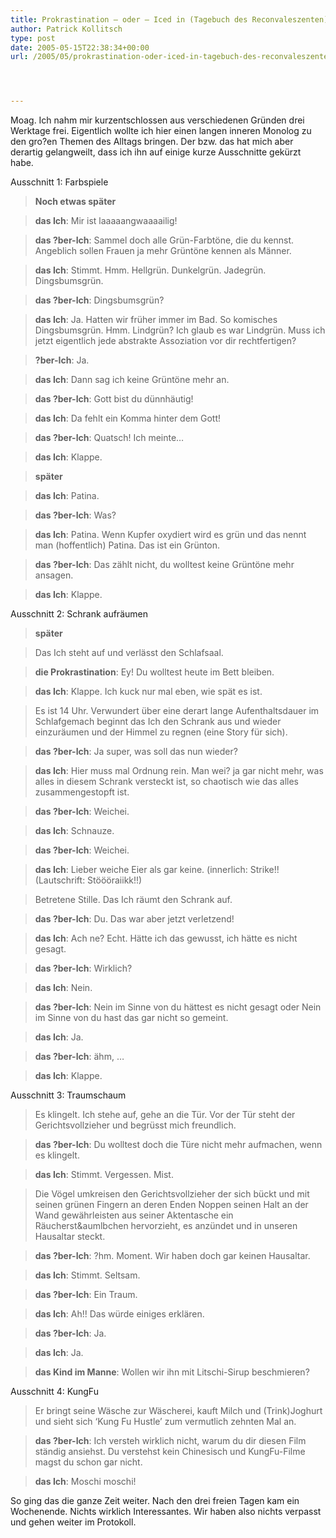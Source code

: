 ```yaml
---
title: Prokrastination – oder – Iced in (Tagebuch des Reconvaleszenten). Fragmente.
author: Patrick Kollitsch
type: post
date: 2005-05-15T22:38:34+00:00
url: /2005/05/prokrastination-oder-iced-in-tagebuch-des-reconvaleszenten-fragmente/




---
```

Moag. Ich nahm mir kurzentschlossen aus verschiedenen Gründen drei Werktage frei. Eigentlich wollte ich hier einen langen inneren Monolog zu den gro?en Themen des Alltags bringen. Der bzw. das hat mich aber derartig gelangweilt, dass ich ihn auf einige kurze Ausschnitte gekürzt habe.

Ausschnitt 1: Farbspiele

> **Noch etwas später**
  
> **das Ich**: Mir ist laaaaangwaaaailig!
  
> **das ?ber-Ich**: Sammel doch alle Grün-Farbtöne, die du kennst. Angeblich sollen Frauen ja mehr Grüntöne kennen als Männer.
  
> **das Ich**: Stimmt. Hmm. Hellgrün. Dunkelgrün. Jadegrün. Dingsbumsgrün.
  
> **das ?ber-Ich**: Dingsbumsgrün?
  
> **das Ich**: Ja. Hatten wir früher immer im Bad. So komisches Dingsbumsgrün. Hmm. Lindgrün? Ich glaub es war Lindgrün. Muss ich jetzt eigentlich jede abstrakte Assoziation vor dir rechtfertigen?
  
> **?ber-Ich**: Ja.
  
> **das Ich**: Dann sag ich keine Grüntöne mehr an.
  
> **das ?ber-Ich**: Gott bist du dünnhäutig!
  
> **das Ich**: Da fehlt ein Komma hinter dem Gott!
  
> **das ?ber-Ich**: Quatsch! Ich meinte&#8230;
  
> **das Ich**: Klappe.
  
> **später**
  
> **das Ich**: Patina.
  
> **das ?ber-Ich**: Was?
  
> **das Ich**: Patina. Wenn Kupfer oxydiert wird es grün und das nennt man (hoffentlich) Patina. Das ist ein Grünton.
  
> **das ?ber-Ich**: Das zählt nicht, du wolltest keine Grüntöne mehr ansagen.
  
> **das Ich**: Klappe.

Ausschnitt 2: Schrank aufräumen

> **später**
  
> Das Ich steht auf und verlässt den Schlafsaal.
  
> **die Prokrastination**: Ey! Du wolltest heute im Bett bleiben.
  
> **das Ich**: Klappe. Ich kuck nur mal eben, wie spät es ist.
  
> Es ist 14 Uhr. Verwundert über eine derart lange Aufenthaltsdauer im Schlafgemach beginnt das Ich den Schrank aus und wieder einzuräumen und der Himmel zu regnen (eine Story für sich).
  
> **das ?ber-Ich**: Ja super, was soll das nun wieder?
  
> **das Ich**: Hier muss mal Ordnung rein. Man wei? ja gar nicht mehr, was alles in diesem Schrank versteckt ist, so chaotisch wie das alles zusammengestopft ist.
  
> **das ?ber-Ich**: Weichei.
  
> **das Ich**: Schnauze.
  
> **das ?ber-Ich**: Weichei.
  
> **das Ich**: Lieber weiche Eier als gar keine. (innerlich: Strike!! (Lautschrift: Stöööraiikk!!)
  
> Betretene Stille. Das Ich räumt den Schrank auf.
  
> **das ?ber-Ich**: Du. Das war aber jetzt verletzend!
  
> **das Ich**: Ach ne? Echt. Hätte ich das gewusst, ich hätte es nicht gesagt.
  
> **das ?ber-Ich**: Wirklich?
  
> **das Ich**: Nein.
  
> **das ?ber-Ich**: Nein im Sinne von du hättest es nicht gesagt oder Nein im Sinne von du hast das gar nicht so gemeint.
  
> **das Ich**: Ja.
  
> **das ?ber-Ich**: ähm, &#8230;
  
> **das Ich**: Klappe.

Ausschnitt 3: Traumschaum

> Es klingelt. Ich stehe auf, gehe an die Tür. Vor der Tür steht der Gerichtsvollzieher und begrüsst mich freundlich.
  
> **das ?ber-Ich**: Du wolltest doch die Türe nicht mehr aufmachen, wenn es klingelt.
  
> **das Ich**: Stimmt. Vergessen. Mist.
  
> Die Vögel umkreisen den Gerichtsvollzieher der sich bückt und mit seinen grünen Fingern an deren Enden Noppen seinen Halt an der Wand gewährleisten aus seiner Aktentasche ein Räucherst&aumlbchen hervorzieht, es anzündet und in unseren Hausaltar steckt.
  
> **das ?ber-Ich**: ?hm. Moment. Wir haben doch gar keinen Hausaltar.
  
> **das Ich**: Stimmt. Seltsam.
  
> **das ?ber-Ich**: Ein Traum.
  
> **das Ich**: Ah!! Das würde einiges erklären.
  
> **das ?ber-Ich**: Ja.
  
> **das Ich**: Ja.
  
> **das Kind im Manne**: Wollen wir ihn mit Litschi-Sirup beschmieren?

Ausschnitt 4: KungFu

> Er bringt seine Wäsche zur Wäscherei, kauft Milch und (Trink)Joghurt und sieht sich &#8216;Kung Fu Hustle&#8217; zum vermutlich zehnten Mal an.
  
> **das ?ber-Ich**: Ich versteh wirklich nicht, warum du dir diesen Film ständig ansiehst. Du verstehst kein Chinesisch und KungFu-Filme magst du schon gar nicht.
  
> **das Ich**: Moschi moschi!

So ging das die ganze Zeit weiter. Nach den drei freien Tagen kam ein Wochenende. Nichts wirklich Interessantes. Wir haben also nichts verpasst und gehen weiter im Protokoll.